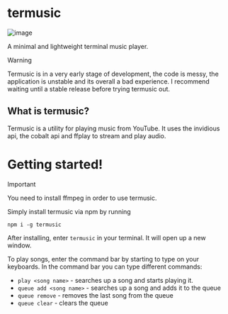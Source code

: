 # termusic
![image](https://raw.githubusercontent.com/pyrretsoftware/termusic/main/images/carbon.png)

A minimal and lightweight terminal music player.
> [!WARNING]  
> Termusic is in a very early stage of development, the code is messy, the application is unstable and its overall a bad experience. I recommend waiting until a stable release before trying termusic out.

## What is termusic?
Termusic is a utility for playing music from YouTube. It uses the invidious api, the cobalt api and ffplay to stream and play audio.
# Getting started!
> [!IMPORTANT]  
> You need to install ffmpeg in order to use termusic.

Simply install termusic via npm by running

```
npm i -g termusic
```

After installing, enter ``termusic`` in your terminal. It will open up a new window.

To play songs, enter the command bar by starting to type on your keyboards. In the command bar you can type different commands:
- ``play <song name>`` - searches up a song and starts playing it.
- ``queue add <song name>`` - searches up a song and adds it to the queue
- ``queue remove`` - removes the last song from the queue
- ``queue clear`` - clears the queue

